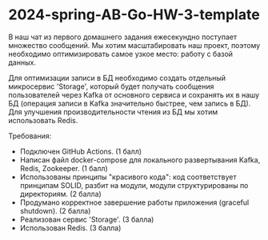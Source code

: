 # 2024-spring-AB-Go-HW-3-template

В наш чат из первого домашнего задания ежесекундно поступает множество сообщений. Мы хотим масштабировать наш проект, поэтому необходимо оптимизировать самое узкое место: работу с базой данных.

Для оптимизации записи в БД необходимо создать отдельный микросервис 'Storage', который будет получать сообщения пользователей через Kafka от основного сервиса и сохранять их в нашу БД (операция записи в Kafka значительно быстрее, чем запись в БД).
Для улучшения производительности чтения из БД мы хотим использовать Redis.

Требования:
* Подключен GitHub Actions. (1 балл)
* Написан файл docker-compose для локального развертывания Kafka, Redis, Zookeeper. (1 балл)
* Использованы принципы "красивого кода": код соответствует принципам SOLID, разбит на модули, модули структурированы по директориям. (2 балла)
* Продумано корректное завершение работы приложения (graceful shutdown). (2 балла)
* Реализован сервис 'Storage'. (3 балла)
* Использован Redis. (3 балла)
